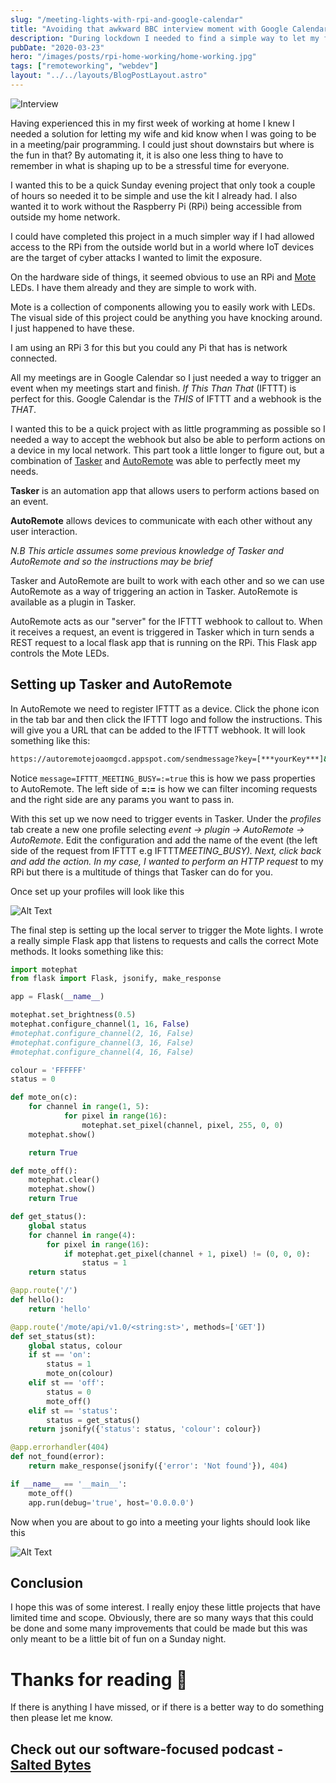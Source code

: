 ```yaml
---
slug: "/meeting-lights-with-rpi-and-google-calendar"
title: "Avoiding that awkward BBC interview moment with Google Calendar, IFTTT, Tasker and a Raspberry Pi."
description: "During lockdown I needed to find a simple way to let my family know when I was in a meeting. Here was how I solved it."
pubDate: "2020-03-23"
hero: "/images/posts/rpi-home-working/home-working.jpg"
tags: ["remoteworking", "webdev"]
layout: "../../layouts/BlogPostLayout.astro"
---
```


![Interview](https://media.giphy.com/media/ZdU3bTTc1WWStZM5lm/giphy.gif)

Having experienced this in my first week of working at home I knew I needed a solution for letting my wife and kid know when I was going to be in a meeting/pair programming. I could just shout downstairs but where is the fun in that? By automating it, it is also one less thing to have to remember in what is shaping up to be a stressful time for everyone.

I wanted this to be a quick Sunday evening project that only took a couple of hours so needed it to be simple and use the kit I already had. I also wanted it to work without the Raspberry Pi (RPi) being accessible from outside my home network.

I could have completed this project in a much simpler way if I had allowed access to the RPi from the outside world but in a world where IoT devices are the target of cyber attacks I wanted to limit the exposure.

On the hardware side of things, it seemed obvious to use an RPi and [Mote](https://shop.pimoroni.com/collections/mote) LEDs. I have them already and they are simple to work with.

Mote is a collection of components allowing you to easily work with LEDs. The visual side of this project could be anything you have knocking around. I just happened to have these.

I am using an RPi 3 for this but you could any Pi that has is network connected.

All my meetings are in Google Calendar so I just needed a way to trigger an event when my meetings start and finish. _If This Than That_ (IFTTT) is perfect for this. Google Calendar is the _THIS_ of IFTTT and a webhook is the _THAT_.

I wanted this to be a quick project with as little programming as possible so I needed a way to accept the webhook but also be able to perform actions on a device in my local network. This part took a little longer to figure out, but a combination of [Tasker](https://www.androidcentral.com/tasker) and [AutoRemote](https://www.pocketables.com/2012/09/beginners-guide-to-tasker-part-6-autoremote.html) was able to perfectly meet my needs.

**Tasker** is an automation app that allows users to perform actions based on an event.

**AutoRemote** allows devices to communicate with each other without any user interaction.

_N.B This article assumes some previous knowledge of Tasker and AutoRemote and so the instructions may be brief_

Tasker and AutoRemote are built to work with each other and so we can use AutoRemote as a way of triggering an action in Tasker. AutoRemote is available as a plugin in Tasker.

AutoRemote acts as our "server" for the IFTTT webhook to callout to. When it receives a request, an event is triggered in Tasker which in turn sends a REST request to a local flask app that is running on the RPi. This Flask app controls the Mote LEDs.

## Setting up Tasker and AutoRemote

In AutoRemote we need to register IFTTT as a device. Click the phone icon in the tab bar and then click the IFTTT logo and follow the instructions. This will give you a URL that can be added to the IFTTT webhook. It will look something like this:

```bash
https://autoremotejoaomgcd.appspot.com/sendmessage?key=[***yourKey***]&sender=[***yourId***]&message=IFTTT_MEETING_BUSY=:=true
```

Notice `message=IFTTT_MEETING_BUSY=:=true` this is how we pass properties to AutoRemote. The left side of **=:=** is how we can filter incoming requests and the right side are any params you want to pass in.

With this set up we now need to trigger events in Tasker. Under the _profiles_ tab create a new one profile selecting _event -> plugin -> AutoRemote -> AutoRemote_. Edit the configuration and add the name of the event (the left side of the request from IFTTT e.g IFTTT*MEETING_BUSY). Next, click back and add the action. In my case, I wanted to perform an HTTP request* to my RPi but there is a multitude of things that Tasker can do for you.

Once set up your profiles will look like this

![Alt Text](https://dev-to-uploads.s3.amazonaws.com/i/i7xyimaq0uv0vpnnpiys.jpg)

The final step is setting up the local server to trigger the Mote lights. I wrote a really simple Flask app that listens to requests and calls the correct Mote methods. It looks something like this:

```python
import motephat
from flask import Flask, jsonify, make_response

app = Flask(__name__)

motephat.set_brightness(0.5)
motephat.configure_channel(1, 16, False)
#motephat.configure_channel(2, 16, False)
#motephat.configure_channel(3, 16, False)
#motephat.configure_channel(4, 16, False)

colour = 'FFFFFF'
status = 0

def mote_on(c):
    for channel in range(1, 5):
            for pixel in range(16):
                motephat.set_pixel(channel, pixel, 255, 0, 0)
    motephat.show()

    return True

def mote_off():
    motephat.clear()
    motephat.show()
    return True

def get_status():
    global status
    for channel in range(4):
        for pixel in range(16):
            if motephat.get_pixel(channel + 1, pixel) != (0, 0, 0):
                status = 1
    return status

@app.route('/')
def hello():
    return 'hello'

@app.route('/mote/api/v1.0/<string:st>', methods=['GET'])
def set_status(st):
    global status, colour
    if st == 'on':
        status = 1
        mote_on(colour)
    elif st == 'off':
        status = 0
        mote_off()
    elif st == 'status':
        status = get_status()
    return jsonify({'status': status, 'colour': colour})

@app.errorhandler(404)
def not_found(error):
    return make_response(jsonify({'error': 'Not found'}), 404)

if __name__ == '__main__':
    mote_off()
    app.run(debug='true', host='0.0.0.0')

```

Now when you are about to go into a meeting your lights should look like this

![Alt Text](https://dev-to-uploads.s3.amazonaws.com/i/uyj69l2f29wecocywkmk.jpg)

## Conclusion

I hope this was of some interest. I really enjoy these little projects that have limited time and scope. Obviously, there are so many ways that this could be done and some many improvements that could be made but this was only meant to be a little bit of fun on a Sunday night.

# Thanks for reading 🙏

If there is anything I have missed, or if there is a better way to do something then please let me know.

## Check out our software-focused podcast - [Salted Bytes](https://open.spotify.com/show/7IdlgpiDfYcOdCn57mPLvH?si=X1ArfHvqQXSOAfc1h7Y_Eg)

